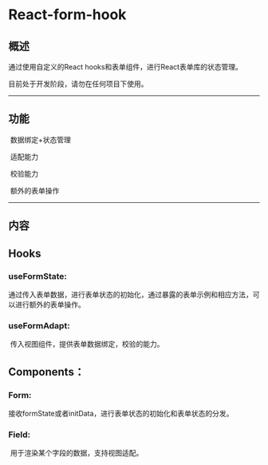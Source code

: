# React-form-hook

## 概述

通过使用自定义的React hooks和表单组件，进行React表单库的状态管理。

目前处于开发阶段，请勿在任何项目下使用。

------

## 功能

​	数据绑定+状态管理

​	适配能力

​	校验能力

​	额外的表单操作

------

## 内容

## 	Hooks

### 	useFormState:

​		通过传入表单数据，进行表单状态的初始化，通过暴露的表单示例和相应方法，可以进行额外的表单操作。

### 	useFormAdapt:

​		传入视图组件，提供表单数据绑定，校验的能力。



## 	Components：

### 		Form:

​			接收formState或者initData，进行表单状态的初始化和表单状态的分发。

### 		Field:

​			用于渲染某个字段的数据，支持视图适配。

